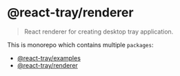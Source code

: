 # @react-tray/renderer

> React renderer for creating desktop tray application.

This is monorepo which contains multiple `packages`:

- [@react-tray/examples](./packages/examples/README.md)
- [@react-tray/renderer](./packages/examples/README.md)
